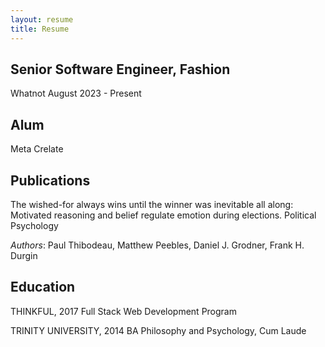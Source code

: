 ```yaml
---
layout: resume
title: Resume
---
```

## Senior Software Engineer, Fashion
Whatnot
August 2023 - Present

## Alum
Meta
Crelate

## Publications
The wished-for always wins until the winner was inevitable
all along: Motivated reasoning and belief regulate emotion
during elections. Political Psychology

_Authors_: Paul Thibodeau, Matthew Peebles, Daniel J. Grodner,
Frank H. Durgin

## Education
THINKFUL, 2017
Full Stack Web Development Program

TRINITY UNIVERSITY, 2014 BA
Philosophy and Psychology, Cum Laude